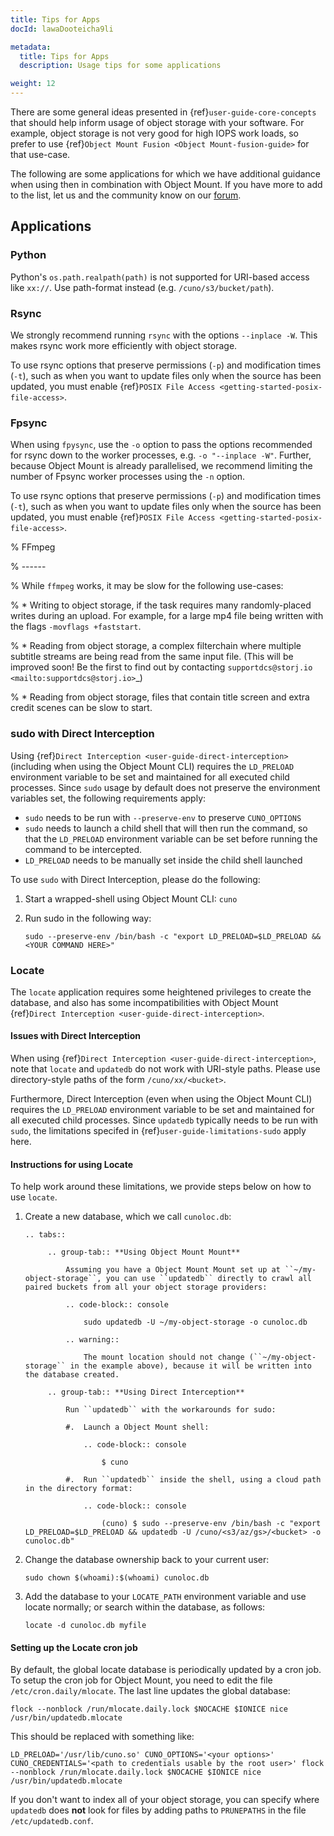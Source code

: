 ```yaml
---
title: Tips for Apps
docId: lawaDooteicha9li

metadata:
  title: Tips for Apps
  description: Usage tips for some applications

weight: 12    
---
```


There are some general ideas presented in {ref}`user-guide-core-concepts` that should help inform usage of object storage with your software. For example, object storage is not very good for high IOPS work loads, so prefer to use {ref}`Object Mount Fusion <Object Mount-fusion-guide>` for that use-case.

The following are some applications for which we have additional guidance when using then in combination with Object Mount. If you have more to add to the list, let us and the community know on our [forum](https://forum.storj.io).

## Applications

### Python

Python's `os.path.realpath(path)` is not supported for URI-based access like `xx://`. Use path-format instead (e.g. `/cuno/s3/bucket/path`).

### Rsync

We strongly recommend running `rsync` with the options `--inplace -W`. This makes rsync work more efficiently with object storage.

To use rsync options that preserve permissions (`-p`) and modification times (`-t`), such as when you want to update files only when the source has been updated, you must enable {ref}`POSIX File Access <getting-started-posix-file-access>`.

### Fpsync

When using `fpysync`, use the `-o` option to pass the options recommended for rsync down to the worker processes, e.g. `-o "--inplace -W"`. Further, because Object Mount is already parallelised, we recommend limiting the number of Fpsync worker processes using the `-n` option.

To use rsync options that preserve permissions (`-p`) and modification times (`-t`), such as when you want to update files only when the source has been updated, you must enable {ref}`POSIX File Access <getting-started-posix-file-access>`.

% FFmpeg

% ------

% While ``ffmpeg`` works, it may be slow for the following use-cases:

% * Writing to object storage, if the task requires many randomly-placed writes during an upload. For example, for a large mp4 file being written with the flags ``-movflags +faststart``.

% * Reading from object storage, a complex filterchain where multiple subtitle streams are being read from the same input file. (This will be improved soon! Be the first to find out by contacting `supportdcs@storj.io <mailto:supportdcs@storj.io>`_)

% * Reading from object storage, files that contain title screen and extra credit scenes can be slow to start.

### sudo with Direct Interception

Using {ref}`Direct Interception <user-guide-direct-interception>` (including when using the Object Mount CLI) requires the `LD_PRELOAD` environment variable to be set and maintained for all executed child processes. Since `sudo` usage by default does not preserve the environment variables set, the following requirements apply:

- `sudo` needs to be run with `--preserve-env` to preserve `CUNO_OPTIONS`
- `sudo` needs to launch a child shell that will then run the command, so that the `LD_PRELOAD` environment variable can be set before running the command to be intercepted.
- `LD_PRELOAD` needs to be manually set inside the child shell launched

To use `sudo` with Direct Interception, please do the following:

1. Start a wrapped-shell using Object Mount CLI: `cuno`

2. Run sudo in the following way:

   ```console
   sudo --preserve-env /bin/bash -c "export LD_PRELOAD=$LD_PRELOAD && <YOUR COMMAND HERE>"
   ```

### Locate

The `locate` application requires some heightened privileges to create the database, and also has some incompatibilities with Object Mount {ref}`Direct Interception <user-guide-direct-interception>`.

#### Issues with Direct Interception

When using {ref}`Direct Interception <user-guide-direct-interception>`, note that `locate` and `updatedb` do not work with URI-style paths. Please use directory-style paths of the form `/cuno/xx/<bucket>`.

Furthermore, Direct Interception (even when using the Object Mount CLI) requires the `LD_PRELOAD` environment variable to be set and maintained for all executed child processes. Since `updatedb` typically needs to be run with `sudo`, the limitations specifed in {ref}`user-guide-limitations-sudo` apply here.

#### Instructions for using Locate

To help work around these limitations, we provide steps below on how to use `locate`.

1. Create a new database, which we call `cunoloc.db`:

   ``` 
   .. tabs::

        .. group-tab:: **Using Object Mount Mount**

            Assuming you have a Object Mount Mount set up at ``~/my-object-storage``, you can use ``updatedb`` directly to crawl all paired buckets from all your object storage providers:

            .. code-block:: console

                sudo updatedb -U ~/my-object-storage -o cunoloc.db

            .. warning::

                The mount location should not change (``~/my-object-storage`` in the example above), because it will be written into the database created.

        .. group-tab:: **Using Direct Interception**

            Run ``updatedb`` with the workarounds for sudo:

            #.  Launch a Object Mount shell:

                .. code-block:: console

                    $ cuno

            #.  Run ``updatedb`` inside the shell, using a cloud path in the directory format:

                .. code-block:: console

                    (cuno) $ sudo --preserve-env /bin/bash -c "export LD_PRELOAD=$LD_PRELOAD && updatedb -U /cuno/<s3/az/gs>/<bucket> -o cunoloc.db"

   ```

2. Change the database ownership back to your current user:

   ```console
   sudo chown $(whoami):$(whoami) cunoloc.db
   ```

3. Add the database to your `LOCATE_PATH` environment variable and use locate normally; or search within the database, as follows:

   ```console
   locate -d cunoloc.db myfile
   ```

#### Setting up the Locate cron job

By default, the global locate database is periodically updated by a cron job. To setup the cron job for Object Mount, you need to edit the file `/etc/cron.daily/mlocate`. The last line updates the global database:

```console
flock --nonblock /run/mlocate.daily.lock $NOCACHE $IONICE nice /usr/bin/updatedb.mlocate
```

This should be replaced with something like:

```console
LD_PRELOAD='/usr/lib/cuno.so' CUNO_OPTIONS='<your options>' CUNO_CREDENTIALS='<path to credentials usable by the root user>' flock --nonblock /run/mlocate.daily.lock $NOCACHE $IONICE nice /usr/bin/updatedb.mlocate
```

If you don't want to index all of your object storage, you can specify where `updatedb` does **not** look for files by adding paths to `PRUNEPATHS` in the file `/etc/updatedb.conf`.
